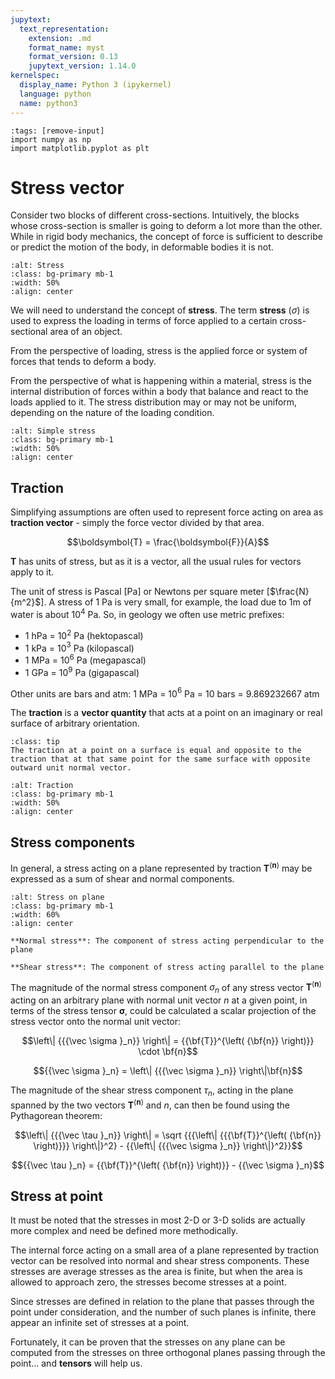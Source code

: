 ```yaml
---
jupytext:
  text_representation:
    extension: .md
    format_name: myst
    format_version: 0.13
    jupytext_version: 1.14.0
kernelspec:
  display_name: Python 3 (ipykernel)
  language: python
  name: python3
---
```


```{code-cell} ipython3
:tags: [remove-input]
import numpy as np
import matplotlib.pyplot as plt
```

# Stress vector

Consider two blocks of different cross-sections. Intuitively, the blocks whose cross-section is smaller is going to deform a lot
more than the other. While in rigid body mechanics, the concept of force is sufficient to describe or predict the motion of the body, in deformable bodies it is not. 

```{image} figures/twiss_stress.png
:alt: Stress
:class: bg-primary mb-1
:width: 50%
:align: center
```

We will need to understand the concept of **stress**. The term **stress** ($\sigma$) is used to express the loading in terms of force applied to a certain cross-sectional area of an object.

From the perspective of loading, stress is the applied force or system of forces that tends to deform a body.

From the perspective of what is happening within a material, stress is the internal distribution of forces within a body that balance and react to the loads applied to it. The stress distribution may or may not be uniform, depending on the nature of the loading condition. 

```{image} figures/simple_stress.png
:alt: Simple stress
:class: bg-primary mb-1
:width: 50%
:align: center
```

## Traction

Simplifying assumptions are often used to represent force acting on area as **traction vector** - simply the force vector divided by that area. 

$$\boldsymbol{T} = \frac{\boldsymbol{F}}{A}$$

$\boldsymbol{T}$ has units of stress, but as it is a vector, all the usual rules for vectors apply to it.

The unit of stress is Pascal [Pa] or Newtons per square meter [$\frac{N}{m^2}$]. A stress of 1 Pa is very small, for example, the load due to 1m of water is about 10$^4$ Pa. So, in geology we often use metric prefixes:
 - 1 hPa = 10$^2$ Pa (hektopascal)
 - 1 kPa = 10$^3$ Pa (kilopascal)
 - 1 MPa = 10$^6$ Pa (megapascal)
 - 1 GPa = 10$^9$ Pa (gigapascal)

Other units are bars and atm: 1 MPa = 10$^6$ Pa = 10 bars = 9.869232667 atm

The **traction** is a **vector quantity** that acts at a point on an imaginary or real surface of arbitrary orientation.

```{admonition} Cauchy reciprocal theorem
:class: tip
The traction at a point on a surface is equal and opposite to the traction that at that same point for the same surface with opposite outward unit normal vector.
```

```{image} figures/tractions.png
:alt: Traction
:class: bg-primary mb-1
:width: 50%
:align: center
```

## Stress components

In general, a stress acting on a plane represented by traction $\boldsymbol{T}^{(\boldsymbol{n})}$ may be expressed as a sum
of shear and normal components.

```{image} figures/stress_onplane.png
:alt: Stress on plane
:class: bg-primary mb-1
:width: 60%
:align: center
```

```{note}
**Normal stress**: The component of stress acting perpendicular to the plane

**Shear stress**: The component of stress acting parallel to the plane
```

The magnitude of the normal stress component $\sigma _n$ of any stress vector $\boldsymbol{T}^{(\boldsymbol{n})}$ acting on an arbitrary
plane with normal unit vector $n$ at a given point, in terms of the stress tensor $\boldsymbol{\sigma}$, could be calculated a scalar projection of the stress vector onto the normal unit vector:

$$\left\| {{{\vec \sigma }_n}} \right\| = {{\bf{T}}^{\left( {\bf{n}} \right)}} \cdot \bf{n}$$

$${{\vec \sigma }_n} = \left\| {{{\vec \sigma }_n}} \right\|\bf{n}$$

The magnitude of the shear stress component $\tau_n$, acting in the plane spanned by the two vectors $\boldsymbol{T}^{(\boldsymbol{n})}$ and $n$, can then be found using the Pythagorean theorem:

$$\left\| {{{\vec \tau }_n}} \right\| = \sqrt {{{\left\| {{{\bf{T}}^{\left( {\bf{n}} \right)}}} \right\|}^2} - {{\left\| {{{\vec \sigma }_n}} \right\|}^2}}$$

$${{\vec \tau }_n} = {{\bf{T}}^{\left( {\bf{n}} \right)}} - {{\vec \sigma }_n}$$


## Stress at point
It must be noted that the stresses in most 2-D or 3-D solids are actually more complex and need be defined more methodically.

The internal force acting on a small area of a plane represented by traction vector can be resolved into normal and shear stress components. These stresses are average stresses as the area is finite, but when the area is allowed to approach zero, the stresses become stresses at a point.

Since stresses are defined in relation to the plane that passes through the point under consideration, and the number of such planes is infinite, there appear an infinite set of stresses at a point.

Fortunately, it can be proven that the stresses on any plane can be computed from the stresses on three orthogonal planes passing through the point... and **tensors** will help us.
